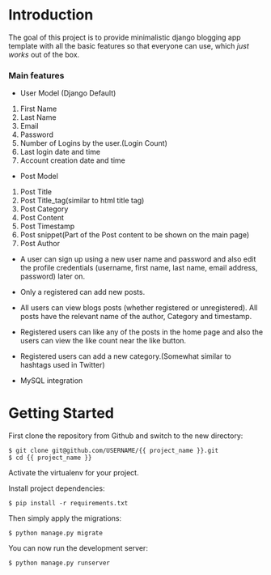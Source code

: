 # Introduction

The goal of this project is to provide minimalistic django blogging app template with all the basic features so that everyone can use, which _just works_ out of the box. 

### Main features

* User Model (Django Default)
1) First Name
2) Last Name
3) Email
4) Password
5) Number of Logins by the user.(Login Count)
6) Last login date and time
7) Account creation date and time

* Post Model
1) Post Title
2) Post Title_tag(similar to html title tag)
3) Post Category
4) Post Content
5) Post Timestamp
6) Post snippet(Part of the Post content to be shown on the main page)
7) Post Author

* A user can sign up using a new user name and password and also edit the profile credentials (username, first name, last name, email address, password) later on.

* Only a registered can add new posts.

* All users can view blogs posts (whether registered or unregistered). All posts have the relevant name of the author, Category and timestamp.

* Registered users can like any of the posts in the home page and also the users can view the like count near the like button.

* Registered users can add a new category.(Somewhat similar to hashtags used in Twitter)

* MySQL integration


# Getting Started

First clone the repository from Github and switch to the new directory:

    $ git clone git@github.com/USERNAME/{{ project_name }}.git
    $ cd {{ project_name }}
    
Activate the virtualenv for your project.
    
Install project dependencies:

    $ pip install -r requirements.txt
    
    
Then simply apply the migrations:

    $ python manage.py migrate
    

You can now run the development server:

    $ python manage.py runserver
